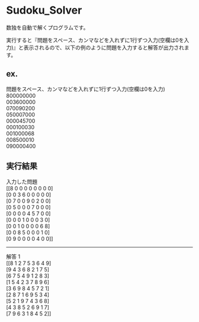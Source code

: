# Sudoku_Solver
数独を自動で解くプログラムです。

実行すると『問題をスペース、カンマなどを入れずに1行ずつ入力(空欄は0を入力)』と表示されるので、以下の例のように問題を入力すると解答が出力されます。
## ex.
問題をスペース、カンマなどを入れずに1行ずつ入力(空欄は0を入力)<br>
800000000  
003600000  
070090200  
050007000  
000045700  
000100030  
001000068  
008500010  
090000400

## 実行結果

入力した問題  
[[8 0 0 0 0 0 0 0 0]  
 [0 0 3 6 0 0 0 0 0]  
 [0 7 0 0 9 0 2 0 0]  
 [0 5 0 0 0 7 0 0 0]  
 [0 0 0 0 4 5 7 0 0]  
 [0 0 0 1 0 0 0 3 0]  
 [0 0 1 0 0 0 0 6 8]  
 [0 0 8 5 0 0 0 1 0]  
 [0 9 0 0 0 0 4 0 0]]  

----------------------  
解答 1  
[[8 1 2 7 5 3 6 4 9]  
 [9 4 3 6 8 2 1 7 5]  
 [6 7 5 4 9 1 2 8 3]  
 [1 5 4 2 3 7 8 9 6]  
 [3 6 9 8 4 5 7 2 1]  
 [2 8 7 1 6 9 5 3 4]  
 [5 2 1 9 7 4 3 6 8]  
 [4 3 8 5 2 6 9 1 7]  
 [7 9 6 3 1 8 4 5 2]]  
